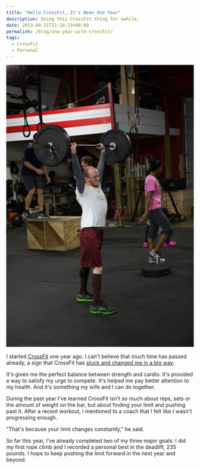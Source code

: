 ```yaml
---
title: "Hello CrossFit, It's Been One Year"
description: Doing this CrossFit thing for awhile.
date: 2013-04-21T21:16:23+00:00
permalink: /blog/one-year-with-crossfit/
tags:
  - CrossFit
  - Personal
---
```


<img src="./dave-at-crossfit.jpg" alt="Dave performs push presses during the 2013 CrossFit Games." loading="eager" decoding="sync"/>

I started [CrossFit](http://www.crossfit.com/) one year ago. I can't believe that much time has passed already, a sign that CrossFit has [stuck and changed me in a big way](/blog/number-34/).

It's given me the perfect balance between strength and cardio. It's provided a way to satisfy my urge to compete. It's helped me pay better attention to my health. And it's something my wife and I can do together.

During the past year I've learned CrossFit isn't so much about reps, sets or the amount of weight on the bar, but about finding your limit and pushing past it. After a recent workout, I mentioned to a coach that I felt like I wasn't progressing enough.

"That's because your limit changes constantly," he said.

So far this year, I've already completed two of my three major goals: I did my first rope climb and I recorded a personal best in the deadlift, 235 pounds. I hope to keep pushing the limit forward in the next year and beyond.
